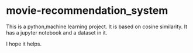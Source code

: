 # movie-recommendation_system
This is a python,machine learning project. 
It is based on cosine similarity.
It has a jupyter notebook and a dataset in it.

I hope it helps.
